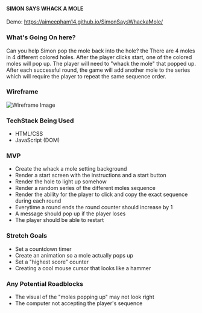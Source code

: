 #### **SIMON SAYS WHACK A MOLE**

Demo: https://aimeepham14.github.io/SimonSaysWhackaMole/

### What's Going On here?

Can you help Simon pop the mole back into the hole? the There are 4 moles in 4 different colored holes. After the player clicks start, one of the colored moles will pop up. The player will need to "whack the mole" that popped up. After each successful round, the game will add another mole to the series which will require the player to repeat the same sequence order.

### Wireframe
<!-- local image -->
![Wireframe Image](https://i.imgur.com/3RGUIZj.png)

### TechStack Being Used
* HTML/CSS
* JavaScript (DOM)


### MVP
* Create the whack a mole setting background
* Render a start screen with the instructions and a start button
* Render the hole to light up somehow
* Render a random series of the different moles sequence
* Render the ability for the player to click and copy the exact sequence during each round
* Everytime a round ends the round counter should increase by 1
* A message should pop up if the player loses
* The player should be able to restart



### Stretch Goals
* Set a countdown timer
* Create an animation so a mole actually pops up
* Set a "highest score" counter
* Creating a cool mouse cursor that looks like a hammer

### Any Potential Roadblocks
* The visual of the "moles popping up" may not look right
* The computer not accepting the player's sequence